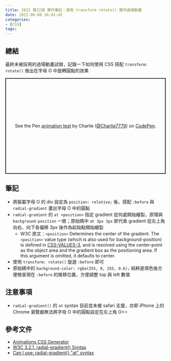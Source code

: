 ```yaml
---
title: 2022 第22週 實作筆記：使用 transform rotate() 實作過場動畫
date: 2022-06-08 16:41:45
categories:
- [CSS]
tags:
---
```


## 總結
最終未被採用的過場動畫試做，記錄一下如何使用 CSS 搭配 `transform: rotate()` 做出在字母 O 中旋轉圓點的效果

<p class="codepen" data-height="300" data-default-tab="html,result" data-slug-hash="LYQJyyX" data-user="Charlie7779" style="height: 300px; box-sizing: border-box; display: flex; align-items: center; justify-content: center; border: 2px solid; margin: 1em 0; padding: 1em;">
  <span>See the Pen <a href="https://codepen.io/Charlie7779/pen/LYQJyyX">
  animation test</a> by Charlie (<a href="https://codepen.io/Charlie7779">@Charlie7779</a>)
  on <a href="https://codepen.io">CodePen</a>.</span>
</p>
<script async src="https://cpwebassets.codepen.io/assets/embed/ei.js"></script>

## 筆記
- 將裝載字母 O 的 div 設定為 `position: relative;` 後，搭配 `:before` 與 `radial-gradient` 畫出字母 O 中的圓點
- `radial-gradient` 的 `at <position>` 指定 gradient 從何處開始繪製，原理與 `background-position` 一致；原始碼中 `at 3px 3px` 即代表 gradient 從左上角向右、向下各偏移 3px 後作為起始點開始繪製
  - W3C 原文：`<position>` Determines the center of the gradient. The `<position>` value type (which is also used for background-position) is defined in [CSS-VALUES-3](https://drafts.csswg.org/css-images/#biblio-css-values-3), and is resolved using the center-point as the object area and the gradient box as the positioning area. If this argument is omitted, it defaults to center.
- 使用 `transform: rotate()` 旋選 `:before` 即可
- 原始碼中的 `background-color: rgba(255, 0, 255, 0.6);` 純粹是填色後方便檢查現在 `:before` 的推移位置，方便調整 top 與 left 數值

## 注意事項
- `radial-gradient()` 的 `at` syntax 目前並未被 safari 支援，亦即 iPhone 上的 Chrome 瀏覽器無法將字母 O 中的圓點設定在左上角 O<=

## 參考文件
- [Animations CSS Generator](https://webcode.tools/generators/css/keyframe-animation)
- [W3C 3.2.1. radial-gradient() Syntax](https://drafts.csswg.org/css-images/#radial-gradients)
- [Can I use: radial-gradient() "at" syntax](https://caniuse.com/mdn-css_types_image_gradient_radial-gradient_at)